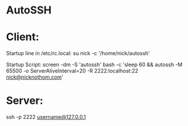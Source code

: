 # AutoSSH

# Client:

Startup line in /etc/rc.local:
su nick -c '/home/nick/autossh'

Startup Script:
screen -dm -S 'autossh' bash -c 'sleep 60 && autossh -M 65500 -o ServerAliveInterval=20 -R 2222:localhost:22 nick@nicknothom.com'


# Server:

ssh -p 2222 username@127.0.0.1
